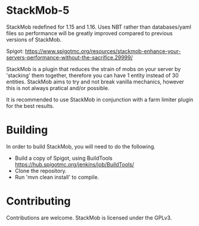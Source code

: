 # StackMob-5

StackMob redefined for 1.15 and 1.16. Uses NBT rather than databases/yaml files so performance will be greatly improved compared to previous versions of StackMob.

Spigot: https://www.spigotmc.org/resources/stackmob-enhance-your-servers-performance-without-the-sacrifice.29999/

StackMob is a plugin that reduces the strain of mobs on your server by 'stacking' them together, therefore you can have 1 entity instead of 30 entities. StackMob aims to try and not break vanilla mechanics, however this is not always pratical and/or possible.

It is recommended to use StackMob in conjunction with a farm limiter plugin for the best results.

# Building
In order to build StackMob, you will need to do the following.
- Build a copy of Spigot, using BuildTools https://hub.spigotmc.org/jenkins/job/BuildTools/
- Clone the repository.
- Run 'mvn clean install' to compile.

# Contributing
Contributions are welcome. StackMob is licensed under the GPLv3.